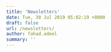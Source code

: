 ```yaml
---
title: 'Newsletters'
date: Tue, 30 Jul 2019 05:02:19 +0000
draft: false
url: /newsletters/
author: fahad.adeel
summary: ''
---
```





